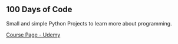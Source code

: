 ## 100 Days of Code
<p>Small and simple Python Projects to learn more about programming.</p>
<p><a href="https://www.udemy.com/course/100-days-of-code/" target=_blank>Course Page - Udemy</a></p>
